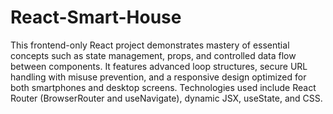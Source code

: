 # React-Smart-House
This frontend-only React project demonstrates mastery of essential concepts such as state management, props, and controlled data flow between components. It features advanced loop structures, secure URL handling with misuse prevention, and a responsive design optimized for both smartphones and desktop screens.
Technologies used include React Router (BrowserRouter and useNavigate), dynamic JSX, useState, and CSS.
